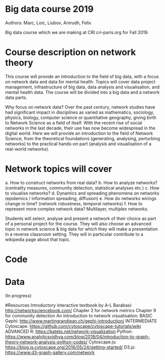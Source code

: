 # Big data course 2019

Authors: Marc, Loic, Liubov, Anirudh, Felix

Big data course which we are making at CRI cri-paris.org for Fall 2019.

# Course description on network theory
This course will provide an introduction to the field of big data, with a focus on network data and data for mental health. Topics will cover data project management, infrastructure of big data, data analysis and visualisation, and mental health data. The course will be divided into a big data and a network data parts.


Why focus on network data? Over the past century, network studies have had significant impact in disciplines as varied as mathematics, sociology, physics, biology, computer science or quantitative geography, giving birth to Network Science as a field of itself. With the recent rise of social networks in the last decade, their use has now become widespread in the digital world. Here we will provide an introduction to the field of Network Science,  from the theoretical foundations (generating, analysing, perturbing networks) to the practical hands-on part (analysis and visualisation of a real-world networks). 

# Network topics will cover
a. How to construct networks from real data?
b. How to analyze networks? (centrality measures, community detection, statistical analyses etc.)
c. How to visualise networks? 
d. Dynamics and spreading phenomena on networks (epidemics / information spreading, diffusion)
e. How do networks wirings change in time? (network robustness, temporal networks)
f. How to represent more complex network data? Multilayer, multiplex networks.

Students will select, analyse and present a network of their choice as part of a personal project for the course. They will also choose an advanced topic in network science & big data for which they will make a presentation in a reverse classroom setting. They will in particular contribute to a wikipedia page about that topic.


# Code 

# Data 
(In progress)

#Resources 
Introductory interactive textbook by A-L Barabasi: http://networksciencebook.com/ 
Chapter 2 for network metrics
Chapter 9 for community detection
An introduction to network visualisation: 
BASIC 
Gephi: http://www.martingrandjean.ch/gephi-introduction/
INTERMEDIATE
Cytoscape:  https://github.com/cytoscape/cytoscape-tutorials/wiki
ADVANCED
R: https://kateto.net/network-visualization 
Python: https://www.analyticsvidhya.com/blog/2018/04/introduction-to-graph-theory-network-analysis-python-codes/
Cytoscape.js: https://blog.js.cytoscape.org/2016/05/24/getting-started/
D3.js: https://www.d3-graph-gallery.com/network

